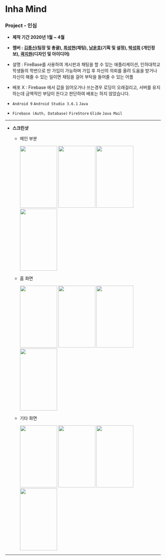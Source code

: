# **Inha Mind**

### Project - 인심

- **제작 기간 2020년 1월 ~ 4월**

- **멤버 : [김종신](https://github.com/JJJoonngg)(팀장 및 총괄), [최성현](https://github.com/sung96387)(채팅), [남윤호](https://github.com/Bucoco)(기획 및 설정), [박성희](https://github.com/ParkSungHee) (개인정보), [곽지원](https://github.com/jiwon1217)(디자인 및 아이디어)**

  

- 설명 : FireBase를 사용하여 게시판과 채팅을 할 수 있는 애플리케이션, 인하대학교 학생들의 학번으로 만 가입이 가능하며 가입 후 자신의 의뢰를 올려 도움을 받거나 자신이 해줄 수 있는 일이면 채팅을 걸어 부탁을 들어줄 수 있는 어플

- 배포 X : Firebase 에서 값을 읽어오거나 쓰는경우 로딩이 오래걸리고, 서버를 유지하는데 금액적인 부담이 든다고 판단하여 배포는 하지 않았습니다.

  

- `Android 9` `Android Studio 3.6.1` `Java`

- `Firebase (Auth, Database)` `FireStore` `Glide` `Java Mail` 

------

- **스크린샷**

  - 메인 부분

    <img width = "120" height = "200" src ="https://user-images.githubusercontent.com/52276038/79721738-d3449980-831d-11ea-9a45-a7750287cfd0.png">  <img width = "120" height = "200" src ="https://user-images.githubusercontent.com/52276038/79721741-d6d82080-831d-11ea-8233-44d8a807b294.png">  <img width = "120" height = "200" src ="https://user-images.githubusercontent.com/52276038/79721742-d770b700-831d-11ea-992c-ef1a63462b3a.png">  <img width = "120" height = "200" src ="https://user-images.githubusercontent.com/52276038/79721743-d8094d80-831d-11ea-9268-64f320a4c0b9.png">

  - 홈 화면

    <img width = "120" height = "200" src ="https://user-images.githubusercontent.com/52276038/79721935-29b1d800-831e-11ea-9709-af762b2ebc02.png">  <img width = "120" height = "200" src ="https://user-images.githubusercontent.com/52276038/79721943-2cacc880-831e-11ea-9bba-590af2365124.png">  <img width = "120" height = "200" src ="https://user-images.githubusercontent.com/52276038/79721948-2dddf580-831e-11ea-8bda-2c61f032f71d.png">  <img width = "120" height = "200" src ="https://user-images.githubusercontent.com/52276038/79721949-2e768c00-831e-11ea-8b60-bc7842bd7714.png">

  - 기타 화면

    <img width = "120" height = "200" src ="https://user-images.githubusercontent.com/52276038/79722220-9f1da880-831e-11ea-8550-0fd530a867e3.png">  <img width = "120" height = "200" src ="https://user-images.githubusercontent.com/52276038/79722235-a5138980-831e-11ea-9718-963a18b8f1eb.png">  <img width = "120" height = "200" src ="https://user-images.githubusercontent.com/52276038/79722242-a6dd4d00-831e-11ea-86f3-703bbf13a3d2.png">  <img width = "120" height = "200" src ="https://user-images.githubusercontent.com/52276038/79722245-a775e380-831e-11ea-9ec9-aa62f48a6a1b.png">

------

